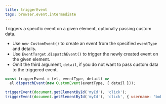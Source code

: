 ```yaml
---
title: triggerEvent
tags: browser,event,intermediate
---
```


Triggers a specific event on a given element, optionally passing custom data.

- Use `new CustomEvent()` to create an event from the specified `eventType` and details.
- Use `EventTarget.dispatchEvent()` to trigger the newly created event on the given element.
- Omit the third argument, `detail`, if you do not want to pass custom data to the triggered event.

```js
const triggerEvent = (el, eventType, detail) =>
  el.dispatchEvent(new CustomEvent(eventType, { detail }));
```

```js
triggerEvent(document.getElementById('myId'), 'click');
triggerEvent(document.getElementById('myId'), 'click', { username: 'bob' });
```
